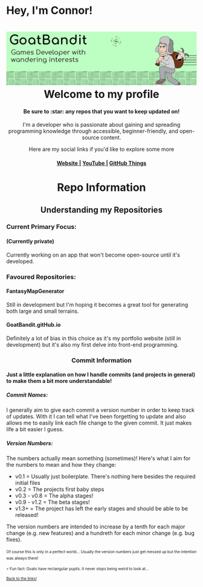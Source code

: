 # Hey, I'm Connor!

<h1 align="center">
    <a name="logo">
        <img src = "https://github.com/GoatBandit/GoatBandit/blob/main/Banner.jpg">
    </a>
    <br>
    Welcome to my profile
</h1>
<h4 align="center">Be sure to :star: any repos that you want to keep updated on!</h4>

<p align="center">I'm a developer who is passionate about gaining and spreading programming knowledge through accessible, beginner-friendly, and open-source content.</p>
<p align="center">Here are my social links if you'd like to explore some more</p>
<div align="center"><a name="linkTree"></a>
    <h4>
        <a href ="goatbandit.github.io">
            Website
        </a>
        <span> | </span>
        <a href="https://www.youtube.com/channel/UCEcNhAMBgekiRioySFLnINA">
            YouTube
        </a>
        <span> | </span>
        <!-- <a href="">
            Follow Me
        </a>
        <span> | </span> NOTE: MAKE THIS A PART OF THE PAGE WITH A BUNCH OF BUTTONS WITH SM LOGOS -->
        <!-- <a href="">
            Portfolio
        </a>
        <span> | </span> -->
        <a href="https://github.com/GoatBandit#repoInfo">
            GitHub Things
        </a>
    </h4>
</div>

<div>
    <h1 align="center"><a name="repoInfo">Repo Information</a></h1>
    <h2 align="center">Understanding my Repositories</h2>
</div>

<div>
    <h3>Current Primary Focus:</h3>
    <h4>(Currently private)</h4>
    <p>Currently working on an app that won't become open-source until it's developed.</p>
    <h3>Favoured Repositories:</h3>
    <h4>FantasyMapGenerator</h4>
    <p>Still in development but I'm hoping it becomes a great tool for generating both large and small terrains.</p>
    <h4>GoatBandit.gitHub.io</h4>
    <p>Definitely a lot of bias in this choice as it's my portfolio website (still in development) but it's also my first delve into front-end programming.</p>
</div>

<div>
    <h3 align="center">Commit Information</h3>
    <h4>Just a little explanation on how I handle commits (and projects in general) to make them a bit more understandable!</h4>
    <h5>Commit Names:</h5>
    <p>I generally aim to give each commit a version number in order to keep track of updates. With it I can tell what I've been forgetting to update and also allows me to easily link each file change to the given commit. It just makes life a bit easier I guess.</p>
    <h5>Version Numbers:</h5>
    <p>The numbers actually mean something (sometimes)! Here's what I aim for the numbers to mean and how they change:</p>
    <ul>
    <li>v0.1         = Usually just boilerplate. There's nothing here besides the required initial files</li>
    <li>v0.2         = The projects first baby steps</li>
    <li>v0.3 - v0.8  = The alpha stages!</li>
    <li>v0.9 - v1.2  = The beta stages!</li>
    <li>v1.3+        = The project has left the early stages and should be able to be released!</li>
    </ul>
    <p>The version numbers are intended to increase by a tenth for each major change (e.g. new features) and a hundreth for each minor change (e.g. bug fixes).</p>
    <p><font size="1">Of course this is only in a perfect world... Usually the version numbers just get messed up but the intention was always there!</p>
</div>

⚡ Fun fact: Goats have rectangular pupils. It never stops being weird to look at...

<a href="https://github.com/GoatBandit#linkTree">Back to the links!</a>

<!--

Here are some ideas to get you started:

- 🔭 I’m currently working on ...
- 🌱 I’m currently learning ...
- 👯 I’m looking to collaborate on ...
- 🤔 I’m looking for help with ...
- 💬 Ask me about ...
- 📫 How to reach me: ...
- 😄 Pronouns: ...
- ⚡ Fun fact: ...
-->
